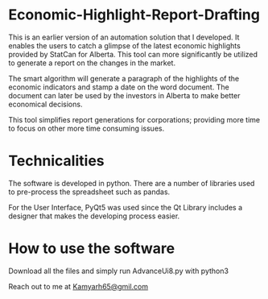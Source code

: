 # Economic-Highlight-Report-Drafting

This is an earlier version of an automation solution that I developed. It enables the users to catch a glimpse of the latest economic highlights provided by StatCan for Alberta. This tool can more significantly be utilized to generate a report on the changes in the market.

The smart algorithm will generate a paragraph of the highlights of the economic indicators and stamp a date on the word document. The document can later be used by the investors in Alberta to make better economical decisions.

This tool simplifies report generations for corporations; providing more time to focus on other more time consuming issues.

# Technicalities

The software is developed in python. There are a number of libraries used to pre-process the spreadsheet such as pandas. 

For the User Interface, PyQt5 was used since the Qt Library includes a designer that makes the developing process easier.


# How to use the software

Download all the files and simply run AdvanceUi8.py with python3



Reach out to me at Kamyarh65@gmil.com
